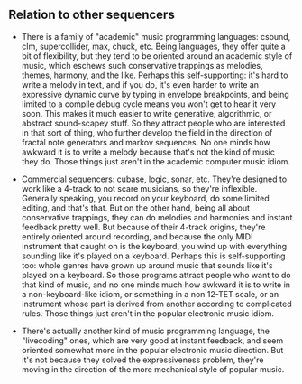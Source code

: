 ## Relation to other sequencers

- There is a family of "academic" music programming languages: csound, clm,
supercollider, max, chuck, etc.  Being languages, they offer quite a bit of
flexibility, but they tend to be oriented around an academic style of music,
which eschews such conservative trappings as melodies, themes, harmony, and the
like.  Perhaps this self-supporting: it's hard to write a melody in text, and
if you do, it's even harder to write an expressive dynamic curve by typing in
envelope breakpoints, and being limited to a compile debug cycle means you
won't get to hear it very soon.  This makes it much easier to write generative,
algorithmic, or abstract sound-scapey stuff.  So they attract people who are
interested in that sort of thing, who further develop the field in the
direction of fractal note generators and markov sequences.  No one minds how
awkward it is to write a melody because that's not the kind of music they do.
Those things just aren't in the academic computer music idiom.

- Commercial sequencers: cubase, logic, sonar, etc.  They're designed to work
like a 4-track to not scare musicians, so they're inflexible.  Generally
speaking, you record on your keyboard, do some limited editing, and that's
that.  But on the other hand, being all about conservative trappings, they can
do melodies and harmonies and instant feedback pretty well.  But because of
their 4-track origins, they're entirely oriented around recording, and because
the only MIDI instrument that caught on is the keyboard, you wind up with
everything sounding like it's played on a keyboard.  Perhaps this is
self-supporting too: whole genres have grown up around music that sounds like
it's played on a keyboard.  So those programs attract people who want to do
that kind of music, and no one minds much how awkward it is to write in a
non-keyboard-like idiom, or something in a non 12-TET scale, or an instrument
whose part is derived from another according to complicated rules.  Those
things just aren't in the popular electronic music idiom.

- There's actually another kind of music programming language, the "livecoding"
ones, which are very good at instant feedback, and seem oriented somewhat more
in the popular electronic music direction.  But it's not because they solved
the expressiveness problem, they're moving in the direction of the more
mechanical style of popular music.
